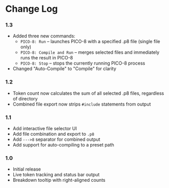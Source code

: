 # Change Log

### 1.3

- Added three new commands:
    - `PICO-8: Run` – launches PICO-8 with a specified .p8 file (single file only)
    - `PICO-8: Compile and Run` – merges selected files and immediately runs the result in PICO-8
    - `PICO-8: Stop` – stops the currently running PICO-8 process
- Changed "Auto-Compile" to "Compile" for clarity

### 1.2

- Token count now calculates the sum of all selected .p8 files, regardless of directory
- Combined file export now strips `#include` statements from output

### 1.1

- Add interactive file selector UI
- Add file combination and export to `.p8`
- Add `--->8` separator for combined output
- Add support for auto-compiling to a preset path

### 1.0

- Initial release
- Live token tracking and status bar output
- Breakdown tooltip with right-aligned counts